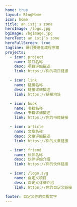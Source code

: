 ```yaml
---
home: true
layout: BlogHome
icon: home
title: an istj's zone
heroImage: /logo.jpg
bgImage: /bgimage.jpg
heroText: an istj’s zone
heroFullScreen: true
tagline: 哥们要进化成程序猿
projects:
  - icon: project
    name: 项目名称
    desc: 项目详细描述
    link: https://你的项目链接

  - icon: link
    name: 链接名称
    desc: 链接详细描述
    link: https://链接地址

  - icon: book
    name: 书籍名称
    desc: 书籍详细描述
    link: https://你的书籍链接

  - icon: article
    name: 文章名称
    desc: 文章详细描述
    link: https://你的文章链接

  - icon: friend
    name: 伙伴名称
    desc: 伙伴详细介绍
    link: https://你的伙伴链接

  - icon: /logo.svg
    name: 自定义项目
    desc: 自定义详细介绍
    link: https://你的自定义链接

footer: 自定义你的页脚文字
---
```



